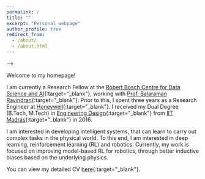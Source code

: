 ```yaml
---
permalink: /
title: ""
excerpt: "Personal webpage"
author_profile: true
redirect_from: 
  - /about/
  - /about.html
---
```

<!-- <p style="margin-top:-5%">
<!-- <img src="https://adi3e08.github.io/images/profile_picture.jpg" width="16%" height="24%" style="float:right"/> -->
<!-- <img src="https://adi3e08.github.io/images/adithya_image_zoom.jpg" width="25%" height="37.5%" style="float:right;padding: 0px 0px 20px 10px"/>
</p> --> -->
Welcome to my homepage!

I am currently a Research Fellow at the [Robert Bosch Centre for Data Science and AI](https://rbcdsai.iitm.ac.in/){:target="_blank"}, working with [Prof. Balaraman Ravindran](https://www.cse.iitm.ac.in/~ravi/){:target="_blank"}. Prior to this, I spent three years as a Research Engineer at [Honeywell](https://www.honeywell.com){:target="_blank"}. I received my Dual Degree (B.Tech, M.Tech) in [Engineering Design](https://ed.iitm.ac.in){:target="_blank"} from [IIT Madras](https://www.iitm.ac.in/){:target="_blank"} in 2016.

I am interested in developing intelligent systems, that can learn to carry out complex tasks in the physical world. To this end, I am interested in deep learning, reinforcement learning (RL) and robotics. Currently, my work is focused on improving model-based RL for robotics, through better inductive biases based on the underlying physics.

You can view my detailed CV [here](https://adi3e08.github.io/files/cv.pdf){:target="_blank"}.
